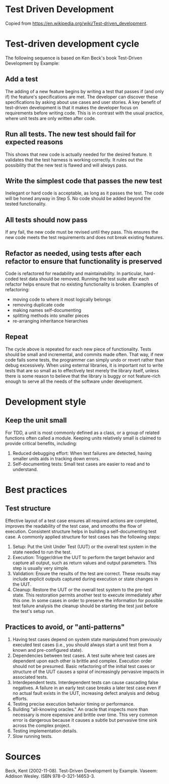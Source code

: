# Test Driven Development
Copied from https://en.wikipedia.org/wiki/Test-driven_development.

# Test-driven development cycle

The following sequence is based on Ken Beck's book Test-Driven Development by Example:

## Add a test
The adding of a new feature begins by writing a test that passes if (and only if) the feature's specifications are met.
The developer can discover these specifications by asking about use cases and user stories.
A key benefit of test-driven development is that it makes the developer focus on requirements before writing code.
This is in contrast with the usual practice, where unit tests are only written after code.

## Run all tests. The new test should fail for expected reasons
This shows that new code is actually needed for the desired feature.
It validates that the test harness is working correctly.
It rules out the possibility that the new test is flawed and will always pass.

## Write the simplest code that passes the new test
Inelegant or hard code is acceptable, as long as it passes the test.
The code will be honed anyway in Step 5. No code should be added beyond the tested functionality.

## All tests should now pass
If any fail, the new code must be revised until they pass.
This ensures the new code meets the test requirements and does not break existing features.

## Refactor as needed, using tests after each refactor to ensure that functionality is preserved
Code is refactored for readability and maintainability.
In particular, hard-coded test data should be removed.
Running the test suite after each refactor helps ensure that no existing functionality is broken.
Examples of refactoring:
* moving code to where it most logically belongs
* removing duplicate code
* making names self-documenting
* splitting methods into smaller pieces
* re-arranging inheritance hierarchies

## Repeat
The cycle above is repeated for each new piece of functionality.
Tests should be small and incremental, and commits made often.
That way, if new code fails some tests, the programmer can simply undo or revert rather than debug excessively.
When using external libraries, it is important not to write tests that are so small as to effectively test merely the library itself, unless there is some reason to believe that the library is buggy or not feature-rich enough to serve all the needs of the software under development.

# Development style
## Keep the unit small
For TDD, a unit is most commonly defined as a class, or a group of related functions often called a module.
Keeping units relatively small is claimed to provide critical benefits, including:

1. Reduced debugging effort:
When test failures are detected, having smaller units aids in tracking down errors.
1. Self-documenting tests:
Small test cases are easier to read and to understand.

# Best practices
## Test structure
Effective layout of a test case ensures all required actions are completed, improves the readability of the test case, and smooths the flow of execution.
Consistent structure helps in building a self-documenting test case.
A commonly applied structure for test cases has the following steps:

1. Setup:
Put the Unit Under Test (UUT) or the overall test system in the state needed to run the test.
1. Execution:
Trigger/drive the UUT to perform the target behavior and capture all output, such as return values and output parameters.
This step is usually very simple.
1. Validation:
Ensure the results of the test are correct.
These results may include explicit outputs captured during execution or state changes in the UUT.
1. Cleanup:
Restore the UUT or the overall test system to the pre-test state.
This restoration permits another test to execute immediately after this one.
In some cases in order to preserve the information for possible test failure analysis the cleanup should be starting the test just before the test's setup run.

## Practices to avoid, or "anti-patterns"
1. Having test cases depend on system state manipulated from previously executed test cases (i.e., you should always start a unit test from a known and pre-configured state).
1. Dependencies between test cases.
A test suite where test cases are dependent upon each other is brittle and complex.
Execution order should not be presumed.
Basic refactoring of the initial test cases or structure of the UUT causes a spiral of increasingly pervasive impacts in associated tests.
1. Interdependent tests.
Interdependent tests can cause cascading false negatives.
A failure in an early test case breaks a later test case even if no actual fault exists in the UUT, increasing defect analysis and debug efforts.
1. Testing precise execution behavior timing or performance.
1. Building "all-knowing oracles."
An oracle that inspects more than necessary is more expensive and brittle over time.
This very common error is dangerous because it causes a subtle but pervasive time sink across the complex project.
1. Testing implementation details.
1. Slow running tests.

# Sources
Beck, Kent (2002-11-08). Test-Driven Development by Example. Vaseem: Addison Wesley. ISBN 978-0-321-14653-3.